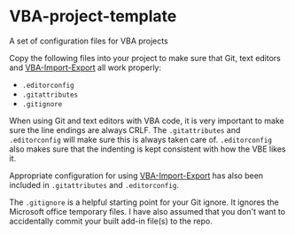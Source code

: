 # VBA-project-template

A set of configuration files for VBA projects

Copy the following files into your project to make sure that Git, text editors
and [VBA-Import-Export]() all work properly:

* `.editorconfig`
* `.gitattributes`
* `.gitignore`

When using Git and text editors with VBA code, it is very important to make sure
the line endings are always CRLF. The `.gitattributes` and `.editorconfig` will
make sure this is always taken care of. `.editorconfig` also makes sure that the
indenting is kept consistent with how the VBE likes it.

Appropriate configuration for using [VBA-Import-Export]() has also been included
in `.gitattributes` and `.editorconfig`.

The `.gitignore` is a helpful starting point for your Git ignore. It ignores
the Microsoft office temporary files. I have also assumed that you don't want
to accidentally commit your built add-in file(s) to the repo.
